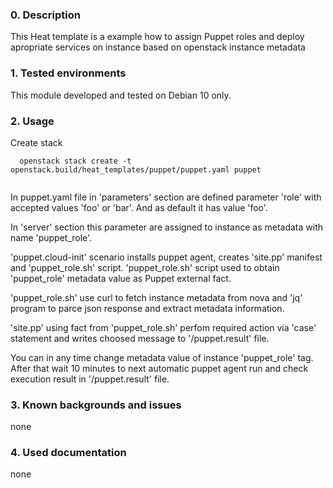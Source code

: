 ### 0. Description
This Heat template is a example how to assign Puppet roles and 
deploy apropriate services on instance based on openstack instance metadata


### 1. Tested environments
This module developed and tested on Debian 10 only.


### 2. Usage

Create stack

```
  openstack stack create -t openstack.build/heat_templates/puppet/puppet.yaml puppet
  
```

In puppet.yaml file in 'parameters' section are defined parameter 'role' with accepted 
values 'foo' or 'bar'. And as default it has value 'foo'. 

In 'server' section this parameter are assigned to instance as metadata 
with name 'puppet_role'.

'puppet.cloud-init' scenario installs puppet agent, creates 'site.pp' manifest
and 'puppet_role.sh' script. 'puppet_role.sh' script used to obtain 'puppet_role' 
metadata value as Puppet external fact. 

'puppet_role.sh' use curl to fetch instance metadata from nova and 'jq' program
to parce json response and extract metadata information.

'site.pp' using fact from 'puppet_role.sh' perfom required action via 'case' statement
and writes choosed message to '/puppet.result' file.

You can in any time change metadata value of instance 'puppet_role' tag. 
After that wait 10 minutes to next automatic puppet agent run and check execution result 
in '/puppet.result' file.


### 3. Known backgrounds and issues
none


### 4. Used documentation
none

